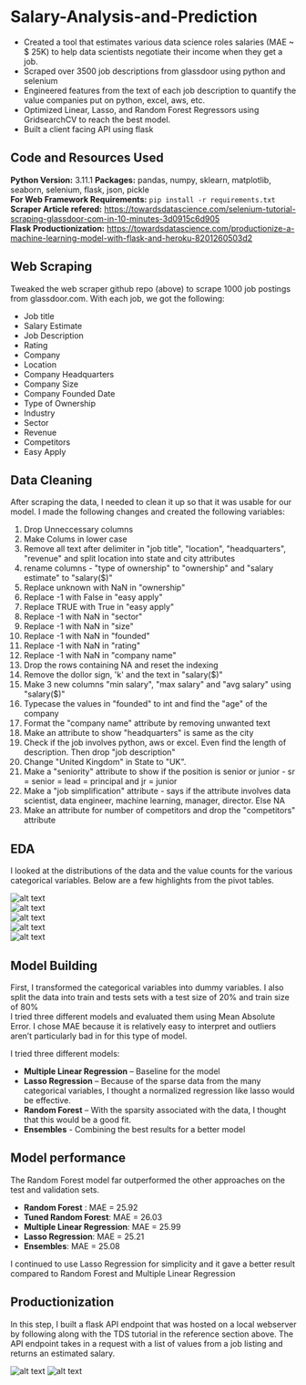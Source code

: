 # Salary-Analysis-and-Prediction

* Created a tool that estimates various data science roles salaries (MAE ~ $ 25K) to help data scientists negotiate their income when they get a job.
* Scraped over 3500 job descriptions from glassdoor using python and selenium
* Engineered features from the text of each job description to quantify the value companies put on python, excel, aws, etc. 
* Optimized Linear, Lasso, and Random Forest Regressors using GridsearchCV to reach the best model. 
* Built a client facing API using flask 

## Code and Resources Used 
**Python Version:** 3.11.1
**Packages:** pandas, numpy, sklearn, matplotlib, seaborn, selenium, flask, json, pickle  
**For Web Framework Requirements:**  ```pip install -r requirements.txt```  
**Scraper Article refered:** https://towardsdatascience.com/selenium-tutorial-scraping-glassdoor-com-in-10-minutes-3d0915c6d905  
**Flask Productionization:** https://towardsdatascience.com/productionize-a-machine-learning-model-with-flask-and-heroku-8201260503d2

## Web Scraping
Tweaked the web scraper github repo (above) to scrape 1000 job postings from glassdoor.com. With each job, we got the following:
*	Job title
*	Salary Estimate
*	Job Description
*	Rating
*	Company 
*	Location
*	Company Headquarters 
*	Company Size
*	Company Founded Date
*	Type of Ownership 
*	Industry
*	Sector
*	Revenue
*	Competitors 
*	Easy Apply

## Data Cleaning
After scraping the data, I needed to clean it up so that it was usable for our model. I made the following changes and created the following variables:

1) Drop Unneccessary columns
2) Make Colums in lower case
3) Remove all text after delimiter in "job title", "location", "headquarters", "revenue" and split location into state and city attributes
4) rename columns - "type of ownership" to "ownership" and "salary estimate" to "salary($)"
5) Replace unknown with NaN in "ownership"
6) Replace -1 with False in "easy apply"
7) Replace TRUE with True in "easy apply"
8) Replace -1 with NaN in "sector"
9) Replace -1 with NaN in "size"
10) Replace -1 with NaN in "founded"
11) Replace -1 with NaN in "rating"
12) Replace -1 with NaN in "company name"
13) Drop the rows containing NA and reset the indexing
14) Remove the dollor sign, 'k' and the text in "salary($)"
15) Make 3 new columns "min salary", "max salary" and "avg salary" using "salary($)"
16) Typecase the values in "founded" to int and find the "age" of the company
17) Format the "company name" attribute by removing unwanted text
18) Make an attribute to show "headquarters" is same as the city
19) Check if the job involves python, aws or excel. Even find the length of description. Then drop "job description"
20) Change "United Kingdom" in State to "UK".
21) Make a "seniority" attribute to show if the position is senior or junior - sr = senior = lead = principal and jr = junior
22) Make a "job simplification" attribute - says if the attribute involves data scientist, data engineer, machine learning, manager, director. Else NA
23) Make an attribute for number of competitors and drop the "competitors" attribute

## EDA
I looked at the distributions of the data and the value counts for the various categorical variables. Below are a few highlights from the pivot tables. 

![alt text](https://github.com/raghavan93513/Salary-Analysis-and-Prediction/blob/main/Screenshots/bar.jpg)   
![alt text](https://github.com/raghavan93513/Salary-Analysis-and-Prediction/blob/main/Screenshots/heatmap.jpg)   
![alt text](https://github.com/raghavan93513/Salary-Analysis-and-Prediction/blob/main/Screenshots/hist%20of%20avg%20sal.jpg)   
![alt text](https://github.com/raghavan93513/Salary-Analysis-and-Prediction/blob/main/Screenshots/pivot.jpg)   
![alt text](https://github.com/raghavan93513/Salary-Analysis-and-Prediction/blob/main/Screenshots/wordcloud.jpg)   

## Model Building 

First, I transformed the categorical variables into dummy variables. I also split the data into train and tests sets with a test size of 20% and train size of 80%   
I tried three different models and evaluated them using Mean Absolute Error. I chose MAE because it is relatively easy to interpret and outliers aren’t particularly bad in for this type of model.   

I tried three different models:
*	**Multiple Linear Regression** – Baseline for the model
*	**Lasso Regression** – Because of the sparse data from the many categorical variables, I thought a normalized regression like lasso would be effective.
*	**Random Forest** – With the sparsity associated with the data, I thought that this would be a good fit. 
*	**Ensembles** - Combining the best results for a better model

## Model performance
The Random Forest model far outperformed the other approaches on the test and validation sets. 
*	**Random Forest** : MAE = 25.92
*	**Tuned Random Forest**: MAE = 26.03
*	**Multiple Linear Regression**: MAE = 25.99
*	**Lasso Regression**: MAE = 25.21
*	**Ensembles**: MAE = 25.08

I continued to use Lasso Regression for simplicity and it gave a better result compared to Random Forest and Multiple Linear Regression

## Productionization 
In this step, I built a flask API endpoint that was hosted on a local webserver by following along with the TDS tutorial in the reference section above. The API endpoint takes in a request with a list of values from a job listing and returns an estimated salary.

![alt text](https://github.com/raghavan93513/Salary-Analysis-and-Prediction/blob/main/Screenshots/wsgi.jpg)
![alt text](https://github.com/raghavan93513/Salary-Analysis-and-Prediction/blob/main/Screenshots/Salary%20Prediction.jpg)
